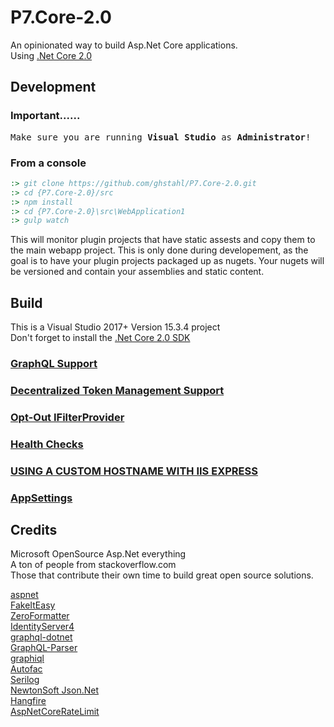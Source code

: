 # P7.Core-2.0
An opinionated way to build Asp.Net Core applications.  
Using [.Net Core 2.0](https://www.microsoft.com/net/download/core)  


## Development

### Important......

<pre>
Make sure you are running <b>Visual Studio</b> as <b>Administrator</b>!
</pre>

### From a console

```cmd
:> git clone https://github.com/ghstahl/P7.Core-2.0.git
:> cd {P7.Core-2.0}/src
:> npm install
:> cd {P7.Core-2.0}\src\WebApplication1
:> gulp watch
```
This will monitor plugin projects that have static assests and copy them to the main webapp project.
This is only done during developement, as the goal is to have your plugin projects packaged up as nugets.
Your nugets will be versioned and contain your assemblies and static content.

## Build
This is a Visual Studio 2017+ Version 15.3.4 project  
Don't forget to install the [.Net Core 2.0 SDK](https://www.microsoft.com/net/download/core)  


### [GraphQL Support](docs/graphQL.md)  
### [Decentralized Token Management Support](docs/decentralized-token-management-support.md)
### [Opt-Out IFilterProvider](docs/opt-out-filter-provider.md)
### [Health Checks](docs/health-checks.md)
### [USING A CUSTOM HOSTNAME WITH IIS EXPRESS](docs/using-a-custom-hostname-with-iis-express-with-visual-studio-2017-vs2017.md)
### [AppSettings](docs/appsettings-configs.md)


## Credits
Microsoft OpenSource Asp.Net everything  
A ton of people from stackoverflow.com  
Those that contribute their own time to build great open source solutions.  

[aspnet](https://github.com/aspnet)  
[FakeItEasy](https://github.com/FakeItEasy/FakeItEasy)   
[ZeroFormatter](https://github.com/neuecc/ZeroFormatter)   
[IdentityServer4](https://github.com/IdentityServer/IdentityServer4)   
[graphql-dotnet](https://github.com/graphql-dotnet/graphql-dotnet)   
[GraphQL-Parser](https://github.com/graphql-dotnet/parser)   
[graphiql](https://github.com/graphql/graphiql)   
[Autofac](https://github.com/autofac/Autofac)   
[Serilog](https://serilog.net/)   
[NewtonSoft Json.Net](https://www.newtonsoft.com/json)   
[Hangfire](https://www.hangfire.io/)   
[AspNetCoreRateLimit](https://github.com/stefanprodan/AspNetCoreRateLimit)   

